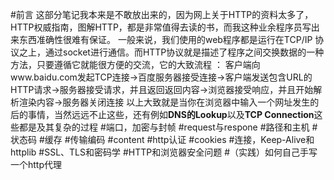 #前言
这部分笔记我本来是不敢放出来的，因为网上关于HTTP的资料太多了，HTTP权威指南，图解HTTP，都是非常值得去读的书，而我这种业余程序员写出来东西准确性很难有保证。
一般来说，我们使用的web程序都是运行在TCP/IP  协议之上，通过socket进行通信。而HTTP协议就是描述了程序之间交换数据的一种方法，只要遵循它就能很方便的交流，它的大致流程 ：
客户端向www.baidu.com发起TCP连接->百度服务器接受连接->客户端发送包含URL的HTTP请求->服务器接受请求，并且返回返回内容->浏览器接受响应，并且开始解析渲染内容->服务器关闭连接
以上大致就是当你在浏览器中输入一个网址发生的后的事情，当然远远不止这些，还有例如**DNS的Lookup**以及**TCP Connection**这些都是及其复杂的过程
#端口，加密与封帧
#request与respone
#路径和主机
#状态码
#缓存
#传输编码
#content
#http认证
#cookies
#连接，Keep-Alive和httplib
#SSL、TLS和密码学
#HTTP和浏览器安全问题
#（实践）如何自己手写一个http代理